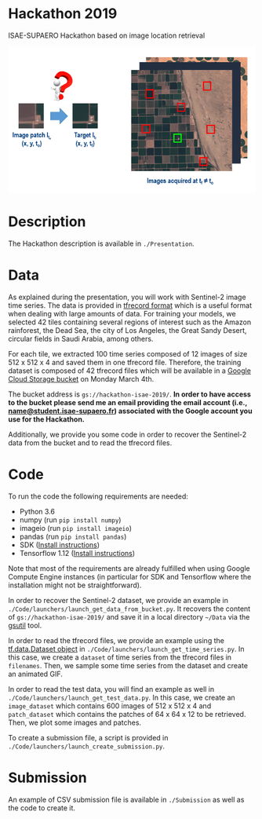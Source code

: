 # Hackathon 2019
ISAE-SUPAERO Hackathon based on image location retrieval

![Alt text](imgs/Challenge.png)

# Description
The Hackathon description is available in `./Presentation`.

# Data
As explained during the presentation, you will work with Sentinel-2 image time series. The data is provided in [tfrecord format](https://www.tensorflow.org/tutorials/load_data/tf_records) which is a useful format when dealing with large amounts of data. For training your models, we selected 42 tiles containing several regions of interest such as the Amazon rainforest, the Dead Sea, the city of Los Angeles, the Great Sandy Desert, circular fields in Saudi Arabia, among others.

For each tile, we extracted 100 time series composed of 12 images of size 512 x 512 x 4 and saved them in one tfrecord file. Therefore, the training dataset is composed of 42 tfrecord files which will be available in a [Google Cloud Storage bucket](https://cloud.google.com/storage/docs/key-terms#buckets) on Monday March 4th.

The bucket address is `gs://hackathon-isae-2019/`. **In order to have access to the bucket please send me an email providing the email account (i.e., name@student.isae-supaero.fr) associated with the Google account you use for the Hackathon.**

Additionally, we provide you some code in order to recover the Sentinel-2 data from the bucket and to read the tfrecord files.

# Code
To run the code the following requirements are needed:

- Python 3.6
- numpy (run `pip install numpy`)
- imageio (run `pip install imageio`)
- pandas (run `pip install pandas`)
- SDK ([Install instructions](https://cloud.google.com/sdk/docs/downloads-apt-get))
- Tensorflow 1.12 ([Install instructions](https://www.tensorflow.org/install))

Note that most of the requirements are already fulfilled when using Google Compute Engine instances (in particular for SDK and Tensorflow where the installation might not be straightforward).

In order to recover the Sentinel-2 dataset, we provide an example in `./Code/launchers/launch_get_data_from_bucket.py`. It recovers the content of `gs://hackathon-isae-2019/` and save it in a local directory `~/Data` via the [gsutil](https://cloud.google.com/storage/docs/gsutil) tool.

In order to read the tfrecord files, we provide an example using the [tf.data.Dataset object](https://www.tensorflow.org/guide/datasets) in `./Code/launchers/launch_get_time_series.py`. In this case, we create a `dataset` of time series from the tfrecord files in `filenames`. Then, we sample some time series from the dataset and create an animated GIF.

In order to read the test data, you will find an example as well in `./Code/launchers/launch_get_test_data.py`. In this case, we create an `image_dataset` which contains 600 images of 512 x 512 x 4 and `patch_dataset` which contains the patches of 64 x 64 x 12 to be retrieved. Then, we plot some images and patches.

To create a submission file, a script is provided in `./Code/launchers/launch_create_submission.py`.

# Submission

An example of CSV submission file is available in `./Submission` as well as the code to create it.
